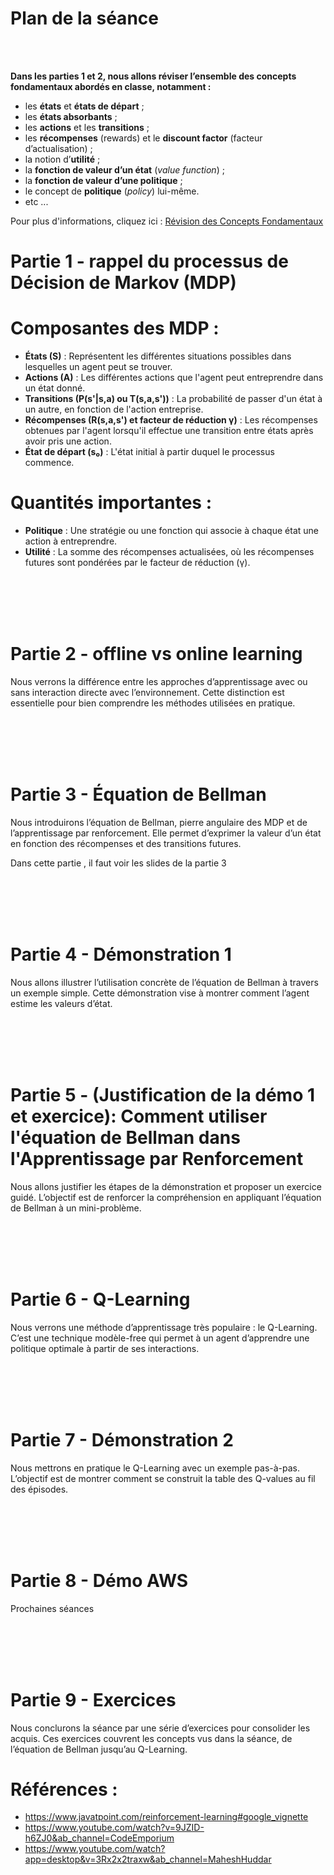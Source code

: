 
# Plan de la séance


<br/>
<br/>




**Dans les parties 1 et 2, nous allons réviser l’ensemble des concepts fondamentaux abordés en classe, notamment :**  
- les **états** et **états de départ** ;  
- les **états absorbants** ;  
- les **actions** et les **transitions** ;  
- les **récompenses** (rewards) et le **discount factor** (facteur d’actualisation) ;  
- la notion d’**utilité** ;  
- la **fonction de valeur d’un état** (*value function*) ;  
- la **fonction de valeur d’une politique** ;  
- le concept de **politique** (*policy*) lui-même.
- etc ...


Pour plus d'informations, cliquez ici : [Révision des Concepts Fondamentaux](./concepts/recap-concepts-rl.md)



# Partie 1 - rappel du processus de Décision de Markov (MDP)


# Composantes des MDP :
- **États (S)** : Représentent les différentes situations possibles dans lesquelles un agent peut se trouver.
- **Actions (A)** : Les différentes actions que l'agent peut entreprendre dans un état donné.
- **Transitions (P(s'|s,a) ou T(s,a,s'))** : La probabilité de passer d'un état à un autre, en fonction de l'action entreprise.
- **Récompenses (R(s,a,s') et facteur de réduction γ)** : Les récompenses obtenues par l'agent lorsqu'il effectue une transition entre états après avoir pris une action.
- **État de départ (s₀)** : L'état initial à partir duquel le processus commence.

# Quantités importantes :
- **Politique** : Une stratégie ou une fonction qui associe à chaque état une action à entreprendre.
- **Utilité** : La somme des récompenses actualisées, où les récompenses futures sont pondérées par le facteur de réduction (γ).


<br/>
<br/>
<br/>
<br/>

# Partie 2 - offline vs online learning

Nous verrons la différence entre les approches d’apprentissage avec ou sans interaction directe avec l’environnement.
Cette distinction est essentielle pour bien comprendre les méthodes utilisées en pratique.


<br/>
<br/>
<br/>
<br/>


# Partie 3 - Équation de Bellman 

Nous introduirons l’équation de Bellman, pierre angulaire des MDP et de l’apprentissage par renforcement.
Elle permet d’exprimer la valeur d’un état en fonction des récompenses et des transitions futures.

Dans cette partie , il faut voir les slides de la partie 3

<br/>
<br/>
<br/>
<br/>


# Partie 4 - Démonstration 1

Nous allons illustrer l’utilisation concrète de l’équation de Bellman à travers un exemple simple.
Cette démonstration vise à montrer comment l’agent estime les valeurs d’état.



<br/>
<br/>
<br/>
<br/>



# Partie 5 - (Justification de la démo 1 et exercice): Comment utiliser l'équation de Bellman dans l'Apprentissage par Renforcement

Nous allons justifier les étapes de la démonstration et proposer un exercice guidé.
L’objectif est de renforcer la compréhension en appliquant l’équation de Bellman à un mini-problème.



<br/>
<br/>
<br/>
<br/>


# Partie 6 - Q-Learning

Nous verrons une méthode d’apprentissage très populaire : le Q-Learning.
C’est une technique modèle-free qui permet à un agent d’apprendre une politique optimale à partir de ses interactions.



<br/>
<br/>
<br/>
<br/>



# Partie 7 - Démonstration 2


Nous mettrons en pratique le Q-Learning avec un exemple pas-à-pas.
L’objectif est de montrer comment se construit la table des Q-values au fil des épisodes.


<br/>
<br/>
<br/>
<br/>


# Partie 8 - Démo AWS

Prochaines séances



<br/>
<br/>
<br/>
<br/>


# Partie 9 - Exercices

Nous conclurons la séance par une série d’exercices pour consolider les acquis.
Ces exercices couvrent les concepts vus dans la séance, de l’équation de Bellman jusqu’au Q-Learning.





# Références : 

- https://www.javatpoint.com/reinforcement-learning#google_vignette
- https://www.youtube.com/watch?v=9JZID-h6ZJ0&ab_channel=CodeEmporium
- https://www.youtube.com/watch?app=desktop&v=3Rx2x2traxw&ab_channel=MaheshHuddar
